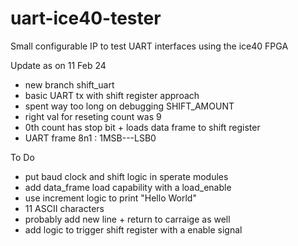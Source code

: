 # uart-ice40-tester
Small configurable IP to test UART interfaces using the ice40 FPGA

Update as on 11 Feb 24

- new branch shift_uart
- basic UART tx with shift register approach
- spent way too long on debugging SHIFT_AMOUNT
- right val for reseting count was 9
- 0th count has stop bit + loads data frame to shift register
- UART frame 8n1 : 1MSB---LSB0

To Do

- put baud clock and shift logic in sperate modules
- add data_frame load capability with a load_enable
- use increment logic to print "Hello World"
- 11 ASCII characters
- probably add new line + return to carraige as well
- add logic to trigger shift register with a enable signal 
